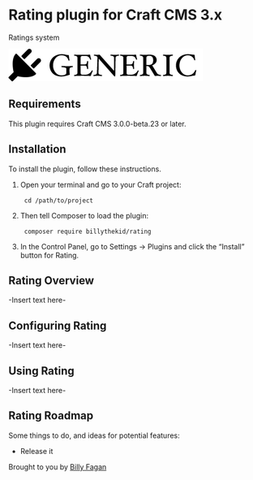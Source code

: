 # Rating plugin for Craft CMS 3.x

Ratings system

![Screenshot](resources/img/plugin-logo.png)

## Requirements

This plugin requires Craft CMS 3.0.0-beta.23 or later.

## Installation

To install the plugin, follow these instructions.

1. Open your terminal and go to your Craft project:

        cd /path/to/project

2. Then tell Composer to load the plugin:

        composer require billythekid/rating

3. In the Control Panel, go to Settings → Plugins and click the “Install” button for Rating.

## Rating Overview

-Insert text here-

## Configuring Rating

-Insert text here-

## Using Rating

-Insert text here-

## Rating Roadmap

Some things to do, and ideas for potential features:

* Release it

Brought to you by [Billy Fagan](https://billyfagan.co.uk)
